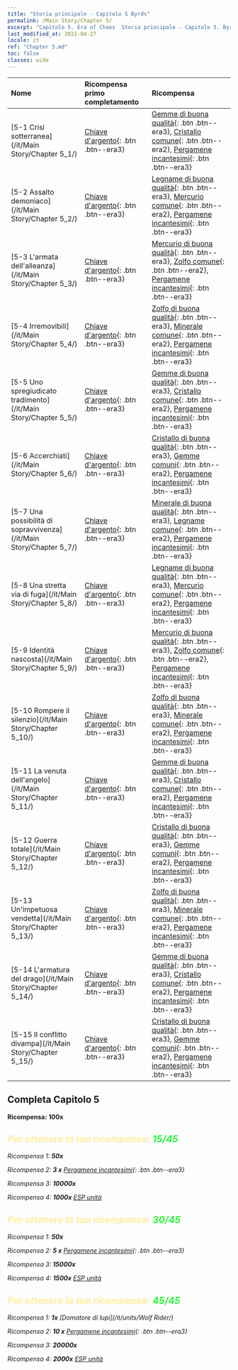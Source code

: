 ```yaml
---
title: "Storia principale - Capitolo 5 Byrds"
permalink: /Main Story/Chapter 5/
excerpt: "Capitolo 5. Era of Chaos  Storia principale - Capitolo 5. Byrds"
last_modified_at: 2021-04-27
locale: it
ref: "Chapter 5.md"
toc: false
classes: wide
---
```


  | Nome |  Ricompensa primo completamento | Ricompensa |
  |:------------|:------------|:------------| 
  | [5-1 Crisi sotterranea](/it/Main Story/Chapter 5_1/) | [Chiave d'argento](/ItemsIT/con_693/){: .btn .btn--era3} | [Gemme di buona qualità](/ItemsIT/mat_16/){: .btn .btn--era3}, [Cristallo comune](/ItemsIT/mat_11/){: .btn .btn--era2}, [Pergamene incantesimi](/ItemsIT/con_694/){: .btn .btn--era3} |
  | [5-2 Assalto demoniaco](/it/Main Story/Chapter 5_2/) | [Chiave d'argento](/ItemsIT/con_693/){: .btn .btn--era3} | [Legname di buona qualità](/ItemsIT/mat_13/){: .btn .btn--era3}, [Mercurio comune](/ItemsIT/mat_8/){: .btn .btn--era2}, [Pergamene incantesimi](/ItemsIT/con_694/){: .btn .btn--era3} |
  | [5-3 L'armata dell'alleanza](/it/Main Story/Chapter 5_3/) | [Chiave d'argento](/ItemsIT/con_693/){: .btn .btn--era3} | [Mercurio di buona qualità](/ItemsIT/mat_14/){: .btn .btn--era3}, [Zolfo comune](/ItemsIT/mat_9/){: .btn .btn--era2}, [Pergamene incantesimi](/ItemsIT/con_694/){: .btn .btn--era3} |
  | [5-4 Irremovibili](/it/Main Story/Chapter 5_4/) | [Chiave d'argento](/ItemsIT/con_693/){: .btn .btn--era3} | [Zolfo di buona qualità](/ItemsIT/mat_15/){: .btn .btn--era3}, [Minerale comune](/ItemsIT/mat_6/){: .btn .btn--era2}, [Pergamene incantesimi](/ItemsIT/con_694/){: .btn .btn--era3} |
  | [5-5 Uno spregiudicato tradimento](/it/Main Story/Chapter 5_5/) | [Chiave d'argento](/ItemsIT/con_693/){: .btn .btn--era3} | [Gemme di buona qualità](/ItemsIT/mat_16/){: .btn .btn--era3}, [Cristallo comune](/ItemsIT/mat_11/){: .btn .btn--era2}, [Pergamene incantesimi](/ItemsIT/con_694/){: .btn .btn--era3} |
  | [5-6 Accerchiati](/it/Main Story/Chapter 5_6/) | [Chiave d'argento](/ItemsIT/con_693/){: .btn .btn--era3} | [Cristallo di buona qualità](/ItemsIT/mat_17/){: .btn .btn--era3}, [Gemme comuni](/ItemsIT/mat_10/){: .btn .btn--era2}, [Pergamene incantesimi](/ItemsIT/con_694/){: .btn .btn--era3} |
  | [5-7 Una possibilità di sopravvivenza](/it/Main Story/Chapter 5_7/) | [Chiave d'argento](/ItemsIT/con_693/){: .btn .btn--era3} | [Minerale di buona qualità](/ItemsIT/mat_12/){: .btn .btn--era3}, [Legname comune](/ItemsIT/mat_7/){: .btn .btn--era2}, [Pergamene incantesimi](/ItemsIT/con_694/){: .btn .btn--era3} |
  | [5-8 Una stretta via di fuga](/it/Main Story/Chapter 5_8/) | [Chiave d'argento](/ItemsIT/con_693/){: .btn .btn--era3} | [Legname di buona qualità](/ItemsIT/mat_13/){: .btn .btn--era3}, [Mercurio comune](/ItemsIT/mat_8/){: .btn .btn--era2}, [Pergamene incantesimi](/ItemsIT/con_694/){: .btn .btn--era3} |
  | [5-9 Identità nascosta](/it/Main Story/Chapter 5_9/) | [Chiave d'argento](/ItemsIT/con_693/){: .btn .btn--era3} | [Mercurio di buona qualità](/ItemsIT/mat_14/){: .btn .btn--era3}, [Zolfo comune](/ItemsIT/mat_9/){: .btn .btn--era2}, [Pergamene incantesimi](/ItemsIT/con_694/){: .btn .btn--era3} |
  | [5-10 Rompere il silenzio](/it/Main Story/Chapter 5_10/) | [Chiave d'argento](/ItemsIT/con_693/){: .btn .btn--era3} | [Zolfo di buona qualità](/ItemsIT/mat_15/){: .btn .btn--era3}, [Minerale comune](/ItemsIT/mat_6/){: .btn .btn--era2}, [Pergamene incantesimi](/ItemsIT/con_694/){: .btn .btn--era3} |
  | [5-11 La venuta dell'angelo](/it/Main Story/Chapter 5_11/) | [Chiave d'argento](/ItemsIT/con_693/){: .btn .btn--era3} | [Gemme di buona qualità](/ItemsIT/mat_16/){: .btn .btn--era3}, [Cristallo comune](/ItemsIT/mat_11/){: .btn .btn--era2}, [Pergamene incantesimi](/ItemsIT/con_694/){: .btn .btn--era3} |
  | [5-12 Guerra totale](/it/Main Story/Chapter 5_12/) | [Chiave d'argento](/ItemsIT/con_693/){: .btn .btn--era3} | [Cristallo di buona qualità](/ItemsIT/mat_17/){: .btn .btn--era3}, [Gemme comuni](/ItemsIT/mat_10/){: .btn .btn--era2}, [Pergamene incantesimi](/ItemsIT/con_694/){: .btn .btn--era3} |
  | [5-13 Un'impetuosa vendetta](/it/Main Story/Chapter 5_13/) | [Chiave d'argento](/ItemsIT/con_693/){: .btn .btn--era3} | [Zolfo di buona qualità](/ItemsIT/mat_15/){: .btn .btn--era3}, [Minerale comune](/ItemsIT/mat_6/){: .btn .btn--era2}, [Pergamene incantesimi](/ItemsIT/con_694/){: .btn .btn--era3} |
  | [5-14 L'armatura del drago](/it/Main Story/Chapter 5_14/) | [Chiave d'argento](/ItemsIT/con_693/){: .btn .btn--era3} | [Gemme di buona qualità](/ItemsIT/mat_16/){: .btn .btn--era3}, [Cristallo comune](/ItemsIT/mat_11/){: .btn .btn--era2}, [Pergamene incantesimi](/ItemsIT/con_694/){: .btn .btn--era3} |
  | [5-15 Il conflitto divampa](/it/Main Story/Chapter 5_15/) | [Chiave d'argento](/ItemsIT/con_693/){: .btn .btn--era3} | [Cristallo di buona qualità](/ItemsIT/mat_17/){: .btn .btn--era3}, [Gemme comuni](/ItemsIT/mat_10/){: .btn .btn--era2}, [Pergamene incantesimi](/ItemsIT/con_694/){: .btn .btn--era3} |


## Completa Capitolo 5

 **Ricompensa:**  **100x** <i class="fas fa-gem"/>



## <span style="color: #ffeea0">Per ottenere la tua ricompensa: </span><span style="color: #27f73a">15/45</span>

 Ricompensa 1:  **50x** <i class="fas fa-gem"/>

 Ricompensa 2: **3 x** [Pergamene incantesimi](/ItemsIT/con_694/){: .btn .btn--era3}

 Ricompensa 3:  **10000x** <i class="fas fa-coins"/>

 Ricompensa 4:  **1000x** [ESP unità](/ItemsIT/con_902/)



## <span style="color: #ffeea0">Per ottenere la tua ricompensa: </span><span style="color: #27f73a">30/45</span>

 Ricompensa 1:  **50x** <i class="fas fa-gem"/>

 Ricompensa 2: **5 x** [Pergamene incantesimi](/ItemsIT/con_694/){: .btn .btn--era3}

 Ricompensa 3:  **15000x** <i class="fas fa-coins"/>

 Ricompensa 4:  **1500x** [ESP unità](/ItemsIT/con_902/)



## <span style="color: #ffeea0">Per ottenere la tua ricompensa: </span><span style="color: #27f73a">45/45</span>

 Ricompensa 1:  **1x** [Domatore di lupi](/it/units/Wolf Rider/)

 Ricompensa 2: **10 x** [Pergamene incantesimi](/ItemsIT/con_694/){: .btn .btn--era3}

 Ricompensa 3:  **20000x** <i class="fas fa-coins"/>

 Ricompensa 4:  **2000x** [ESP unità](/ItemsIT/con_902/)

